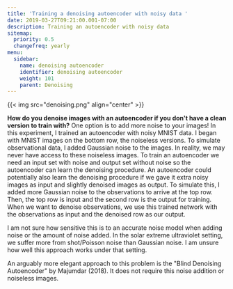 ```yaml
---
title: 'Training a denoising autoencoder with noisy data '
date: 2019-03-27T09:21:00.001-07:00
description: Training an autoencoder with noisy data
sitemap:
  priority: 0.5 
  changefreq: yearly
menu:
  sidebar:
    name: denoising autoencoder
    identifier: denoising autoencoder
    weight: 101
    parent: Denoising
---
```


{{< img src="denoising.png" align="center" >}}


**How do you denoise images with an autoencoder if you don't have a clean version to train with?** One option is to add more noise to your images! In this experiment, I trained an autoencoder with noisy MNIST data. I began with MNIST images on the bottom row, the noiseless versions. To simulate observational data, I added Gaussian noise to the images. In reality, we may never have access to these noiseless images. To train an autoencoder we need an input set with noise and output set without noise so the autoencoder can learn the denoising procedure. An autoencoder could potentially also learn the denoising procedure if we gave it extra noisy images as input and slightly denoised images as output. To simulate this, I added more Gaussian noise to the observations to arrive at the top row. Then, the top row is input and the second row is the output for training. When we want to denoise observations, we use this trained network with the observations as input and the denoised row as our output.  

I am not sure how sensitive this is to an accurate noise model when adding noise or the amount of noise added. In the solar extreme ultraviolet setting, we suffer more from shot/Poisson noise than Gaussian noise. I am unsure how well this approach works under that setting.  

An arguably more elegant approach to this problem is the "Blind Denoising Autoencoder" by Majumdar (2018). It does not require this noise addition or noiseless images.
